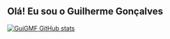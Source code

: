 ## Olá! Eu sou o Guilherme Gonçalves

<!--
**GuiGMF/GuiGMF** is a ✨ _special_ ✨ repository because its `README.md` (this file) appears on your GitHub profile.

Here are some ideas to get you started:

- 🔭 I’m currently working on ...
- 🌱 I’m currently learning ...
- 👯 I’m looking to collaborate on ...
- 🤔 I’m looking for help with ...
- 💬 Ask me about ...
- 📫 How to reach me: ...
- 😄 Pronouns: ...
- ⚡ Fun fact: ...
-->

[![GuiGMF GitHub stats](https://github-readme-stats.vercel.app/api?username=GuiGMF)](https://github.com/anuraghazra/github-readme-stats)
